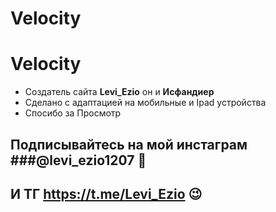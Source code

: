 # Velocity
# **Velocity**

- Создатель сайта **Levi_Ezio** он и **Исфандиер**
- Сделано с адаптацией на мобильные и Ipad устройства
- Спосибо за Просмотр


## Подписывайтесь на мой инстаграм ###@levi_ezio1207 🙂
## И ТГ https://t.me/Levi_Ezio 😉
